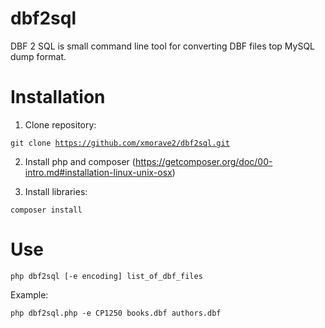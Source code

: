 # dbf2sql
DBF 2 SQL is small command line tool for converting DBF files top MySQL dump format.

# Installation

1. Clone repository:

<code>git clone https://github.com/xmorave2/dbf2sql.git</code>

2. Install php and composer (https://getcomposer.org/doc/00-intro.md#installation-linux-unix-osx)

3. Install libraries:

<code>composer install</code>

# Use

<code>php dbf2sql [-e encoding] list_of_dbf_files</code>

Example: 

<code>php dbf2sql.php -e CP1250 books.dbf authors.dbf</code>

